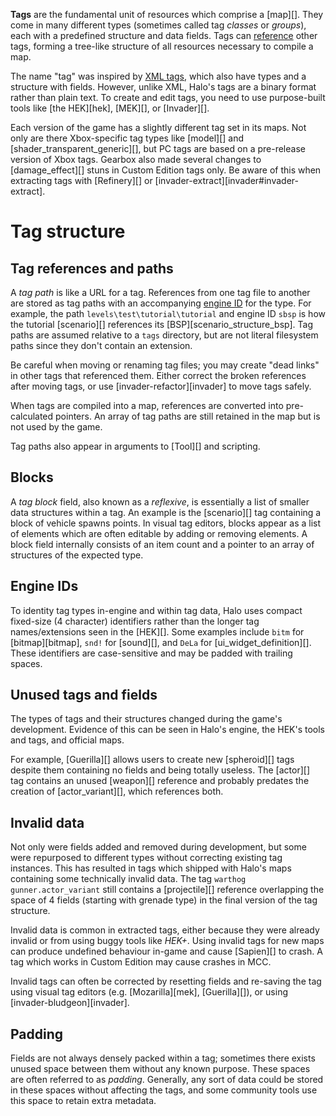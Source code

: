 **Tags** are the fundamental unit of resources which comprise a [map][]. They come in many different types (sometimes called tag _classes_ or _groups_), each with a predefined structure and data fields. Tags can [reference](#tag-references-and-paths) other tags, forming a tree-like structure of all resources necessary to compile a map.

The name "tag" was inspired by [XML tags][about-xml], which also have types and a structure with fields. However, unlike XML, Halo's tags are a binary format rather than plain text. To create and edit tags, you need to use purpose-built tools like [the HEK][hek], [MEK][], or [Invader][].

Each version of the game has a slightly different tag set in its maps. Not only are there Xbox-specific tag types like [model][] and [shader_transparent_generic][], but PC tags are based on a pre-release version of Xbox tags. Gearbox also made several changes to [damage_effect][] stuns in Custom Edition tags only. Be aware of this when extracting tags with [Refinery][] or [invader-extract][invader#invader-extract].

# Tag structure
## Tag references and paths
A _tag path_ is like a URL for a tag. References from one tag file to another are stored as tag paths with an accompanying [engine ID](#engine-ids) for the type. For example, the path `levels\test\tutorial\tutorial` and engine ID `sbsp` is how the tutorial [scenario][] references its [BSP][scenario_structure_bsp]. Tag paths are assumed relative to a `tags` directory, but are not literal filesystem paths since they don't contain an extension.

Be careful when moving or renaming tag files; you may create "dead links" in other tags that referenced them. Either correct the broken references after moving tags, or use [invader-refactor][invader] to move tags safely.

When tags are compiled into a map, references are converted into pre-calculated pointers. An array of tag paths are still retained in the map but is not used by the game.

Tag paths also appear in arguments to [Tool][] and scripting.

## Blocks
A _tag block_ field, also known as a _reflexive_, is essentially a list of smaller data structures within a tag. An example is the [scenario][] tag containing a block of vehicle spawns points. In visual tag editors, blocks appear as a list of elements which are often editable by adding or removing elements. A block field internally consists of an item count and a pointer to an array of structures of the expected type.

## Engine IDs
To identity tag types in-engine and within tag data, Halo uses compact fixed-size (4 character) identifiers rather than the longer tag names/extensions seen in the [HEK][]. Some examples include `bitm` for [bitmap][bitmap], `snd!` for [sound][], and `DeLa` for [ui_widget_definition][]. These identifiers are case-sensitive and may be padded with trailing spaces.

## Unused tags and fields
The types of tags and their structures changed during the game's development. Evidence of this can be seen in Halo's engine, the HEK's tools and tags, and official maps.

For example, [Guerilla][] allows users to create new [spheroid][] tags despite them containing no fields and being totally useless. The [actor][] tag contains an unused [weapon][] reference and probably predates the creation of [actor_variant][], which references both.

## Invalid data
Not only were fields added and removed during development, but some were repurposed to different types without correcting existing tag instances. This has resulted in tags which shipped with Halo's maps containing some technically invalid data. The tag `warthog gunner.actor_variant` still contains a [projectile][] reference overlapping the space of 4 fields (starting with grenade type) in the final version of the tag structure.

Invalid data is common in extracted tags, either because they were already invalid or from using buggy tools like _HEK+_. Using invalid tags for new maps can produce undefined behaviour in-game and cause [Sapien][] to crash. A tag which works in Custom Edition may cause crashes in MCC.

Invalid tags can often be corrected by resetting fields and re-saving the tag using visual tag editors (e.g. [Mozarilla][mek], [Guerilla][]), or using [invader-bludgeon][invader].

## Padding
Fields are not always densely packed within a tag; sometimes there exists unused space between them without any known purpose. These spaces are often referred to as _padding_. Generally, any sort of data could be stored in these spaces without affecting the tags, and some community tools use this space to retain extra metadata.

[about-xml]: https://en.wikipedia.org/wiki/XML#Key_terminology
